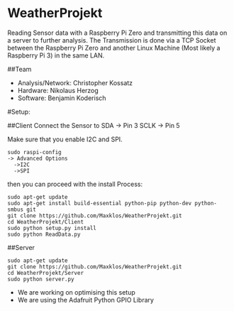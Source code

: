 # WeatherProjekt

Reading Sensor data with a Raspberry Pi Zero and transmitting this data on a server to further analysis.
The Transmission is done via a TCP Socket between the Raspberry Pi Zero and another Linux Machine (Most likely a Raspberry Pi 3) in the same LAN.

##Team

- Analysis/Network: Christopher Kossatz
- Hardware: Nikolaus Herzog
- Software: Benjamin Koderisch

#Setup:

##Client
Connect the Sensor to
SDA -> Pin 3
SCLK -> Pin 5



Make sure that you enable I2C and SPI.
```
sudo raspi-config
-> Advanced Options
  ->I2C
  ->SPI
```
then you can proceed with the install Process:

```
sudo apt-get update
sudo apt-get install build-essential python-pip python-dev python-smbus git
git clone https://github.com/Maxklos/WeatherProjekt.git
cd WeatherProjekt/Client
sudo python setup.py install
sudo python ReadData.py
```
##Server

```
sudo apt-get update
git clone https://github.com/Maxklos/WeatherProjekt.git
cd WeatherProjekt/Server
sudo python server.py

```



- We are working on optimising this setup
- We are using the Adafruit Python GPIO Library
